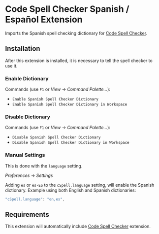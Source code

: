 # Code Spell Checker Spanish / Español Extension

Imports the Spanish spell checking dictionary for [Code Spell Checker](https://marketplace.visualstudio.com/items?itemName=streetsidesoftware.code-spell-checker).

## Installation

After this extension is installed, it is necessary to tell the spell checker to use it.

### Enable Dictionary

Commands (use `F1` or _View -> Command Palette..._):

- `Enable Spanish Spell Checker Dictionary`
- `Enable Spanish Spell Checker Dictionary in Workspace`

### Disable Dictionary

Commands (use `F1` or _View -> Command Palette..._):

- `Disable Spanish Spell Checker Dictionary`
- `Disable Spanish Spell Checker Dictionary in Workspace`

### Manual Settings

This is done with the `language` setting.

_Preferences_ -> _Settings_

Adding `es` or `es-ES` to the `cSpell.language` setting, will enable the Spanish dictionary.
Example using both English and Spanish dictionaries:

```javascript
"cSpell.language": "en,es",
```

## Requirements

This extension will automatically include [Code Spell Checker](https://marketplace.visualstudio.com/items?itemName=streetsidesoftware.code-spell-checker) extension.

<!--- @@inject: ../../static/footer.md --->
